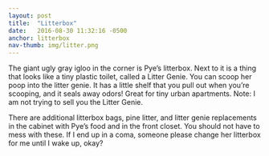 ```yaml
---
layout: post
title:  "Litterbox"
date:   2016-08-30 11:32:16 -0500
anchor: litterbox
nav-thumb: img/litter.png
---
```


The giant ugly gray igloo in the corner is Pye’s litterbox. Next to it is a thing that looks like a tiny plastic toilet, called a Litter Genie. You can scoop her poop into the litter genie. It has a little shelf that you pull out when you’re scooping, and it seals away odors! Great for tiny urban apartments. Note: I am not trying to sell you the Litter Genie.

There are additional litterbox bags, pine litter, and litter genie replacements in the cabinet with Pye’s food and in the front closet. You should not have to mess with these. If I end up in a coma, someone please change her litterbox for me until I wake up, okay?
